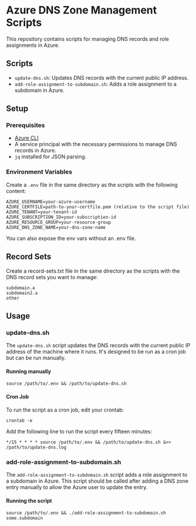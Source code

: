 # Azure DNS Zone Management Scripts

This repository contains scripts for managing DNS records and role assignments in Azure.

## Scripts

- `update-dns.sh`: Updates DNS records with the current public IP address.
- `add-role-assignment-to-subdomain.sh`: Adds a role assignment to a subdomain in Azure.

## Setup

### Prerequisites

- [Azure CLI](https://docs.microsoft.com/en-us/cli/azure/install-azure-cli)
- A service principal with the necessary permissions to manage DNS records in Azure.
- `jq` installed for JSON parsing.

### Environment Variables

Create a `.env` file in the same directory as the scripts with the following content:

```env
AZURE_USERNAME=your-azure-username
AZURE_CERTFILE=path-to-your-certfile.pem (relative to the script file)
AZURE_TENANT=your-tenant-id
AZURE_SUBSCRIPTION_ID=your-subscription-id
AZURE_RESOURCE_GROUP=your-resource-group
AZURE_DNS_ZONE_NAME=your-dns-zone-name
```

You can also expose the env vars without an .env file.

## Record Sets

Create a record-sets.txt file in the same directory as the scripts with the DNS record sets you want to manage:

```
subdomain.a
subdomain2.a
other
```

## Usage 

### update-dns.sh

The `update-dns.sh` script updates the DNS records with the current public IP address of the machine where it runs. It's designed to be run as a cron job but can be run manually.

#### Running manually

```
source /path/to/.env && /path/to/update-dns.sh
```

#### Cron Job

To run the script as a cron job, edit your crontab:

```
crontab -e
```

Add the following line to run the script every fifteen minutes:

```
*/15 * * * * source /path/to/.env && /path/to/update-dns.sh &>> /path/to/update-dns.log
```

### add-role-assignment-to-subdomain.sh

The `add-role-assignment-to-subdomain.sh` script adds a role assignment to a subdomain in Azure. This script should be called after adding a DNS zone entry manually to allow the Azure user to update the entry.

#### Running the script

```
source /path/to/.env && ./add-role-assignment-to-subdomain.sh some.subdomain
```

